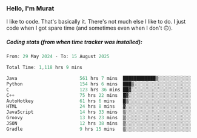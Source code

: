 ### Hello, I'm Murat

I like to code. That's basically it. There's not much else I like to do. I just code when I got spare time (and sometimes even when I don't 🙃).

##### Coding stats (from when time tracker was installed):
<!--START_SECTION:wakatime-->

```cpp
From: 29 May 2024 - To: 15 August 2025

Total Time: 1,118 hrs 9 mins

Java                       561 hrs 7 mins  ████████████▒░░░░░░░░░░░░   49.89 %
Python                     154 hrs 6 mins  ███▒░░░░░░░░░░░░░░░░░░░░░   13.70 %
C                          123 hrs 36 mins ██▓░░░░░░░░░░░░░░░░░░░░░░   10.99 %
C++                        75 hrs 22 mins  █▓░░░░░░░░░░░░░░░░░░░░░░░   06.70 %
AutoHotkey                 61 hrs 6 mins   █▒░░░░░░░░░░░░░░░░░░░░░░░   05.43 %
HTML                       24 hrs 8 mins   ▓░░░░░░░░░░░░░░░░░░░░░░░░   02.15 %
JavaScript                 14 hrs 33 mins  ▒░░░░░░░░░░░░░░░░░░░░░░░░   01.29 %
Groovy                     13 hrs 23 mins  ▒░░░░░░░░░░░░░░░░░░░░░░░░   01.19 %
JSON                       12 hrs 38 mins  ▒░░░░░░░░░░░░░░░░░░░░░░░░   01.12 %
Gradle                     9 hrs 15 mins   ▒░░░░░░░░░░░░░░░░░░░░░░░░   00.82 %
```

<!--END_SECTION:wakatime-->
